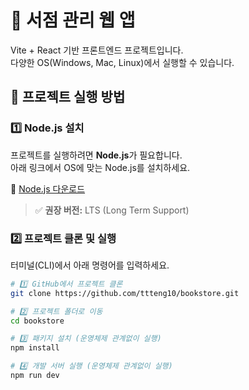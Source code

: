 # 📘 서점 관리 웹 앱

Vite + React 기반 프론트엔드 프로젝트입니다.  
다양한 OS(Windows, Mac, Linux)에서 실행할 수 있습니다.

## 📌 프로젝트 실행 방법

### 1️⃣ Node.js 설치

프로젝트를 실행하려면 **Node.js**가 필요합니다.  
아래 링크에서 OS에 맞는 Node.js를 설치하세요.

🔗 [Node.js 다운로드](https://nodejs.org/)

> ✅ **권장 버전:** LTS (Long Term Support)

### 2️⃣ 프로젝트 클론 및 실행

터미널(CLI)에서 아래 명령어를 입력하세요.

```sh
# 1️⃣ GitHub에서 프로젝트 클론
git clone https://github.com/ttteng10/bookstore.git

# 2️⃣ 프로젝트 폴더로 이동
cd bookstore

# 3️⃣ 패키지 설치 (운영체제 관계없이 실행)
npm install

# 4️⃣ 개발 서버 실행 (운영체제 관계없이 실행)
npm run dev
```
